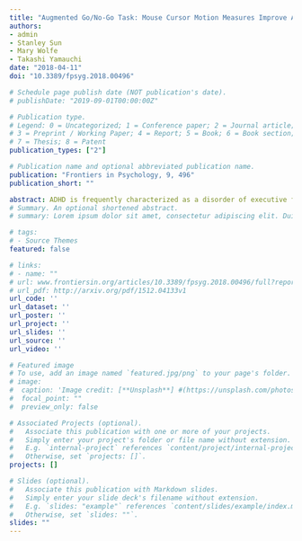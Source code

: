 ```yaml
---
title: "Augmented Go/No-Go Task: Mouse Cursor Motion Measures Improve ADHD Symptom Assessment in Healthy College Students"
authors:
- admin
- Stanley Sun
- Mary Wolfe
- Takashi Yamauchi
date: "2018-04-11"
doi: "10.3389/fpsyg.2018.00496"

# Schedule page publish date (NOT publication's date).
# publishDate: "2019-09-01T00:00:00Z"

# Publication type.
# Legend: 0 = Uncategorized; 1 = Conference paper; 2 = Journal article;
# 3 = Preprint / Working Paper; 4 = Report; 5 = Book; 6 = Book section;
# 7 = Thesis; 8 = Patent
publication_types: ["2"]

# Publication name and optional abbreviated publication name.
publication: "Frontiers in Psychology, 9, 496"
publication_short: ""

abstract: ADHD is frequently characterized as a disorder of executive function (EF). However, behavioral tests of EF, such as go/No-go tasks, often fail to grasp the deficiency in EF revealed by questionnaire-based measures. This inability is usually attributed to questionnaires and behavioral tasks assessing different constructs of executive functions. We propose an additional explanation for this discrepancy. We hypothesize that this problem stems from the lack of dynamic assessment of decision-making (e.g., continuous monitoring of motor behavior such as velocity and acceleration in choice reaching) in classical versions of behavioral tasks. We test this hypothesis by introducing dynamic assessment in the form of mouse motion in a go/No-go task. Our results indicate that, among healthy college students, self-report measures of ADHD symptoms become strongly associated with performance in behavioral tasks when continuous assessment (e.g., acceleration in the mouse-cursor motion) is introduced.
# Summary. An optional shortened abstract.
# summary: Lorem ipsum dolor sit amet, consectetur adipiscing elit. Duis posuere tellus ac convallis placerat. Proin tincidunt magna sed ex sollicitudin condimentum.

# tags:
# - Source Themes
featured: false

# links:
# - name: ""
# url: www.frontiersin.org/articles/10.3389/fpsyg.2018.00496/full?report=reader
# url_pdf: http://arxiv.org/pdf/1512.04133v1
url_code: ''
url_dataset: ''
url_poster: ''
url_project: ''
url_slides: ''
url_source: ''
url_video: ''

# Featured image
# To use, add an image named `featured.jpg/png` to your page's folder. 
# image:
#  caption: 'Image credit: [**Unsplash**] #(https://unsplash.com/photos/jdD8gXaTZsc)'
#  focal_point: ""
#  preview_only: false

# Associated Projects (optional).
#   Associate this publication with one or more of your projects.
#   Simply enter your project's folder or file name without extension.
#   E.g. `internal-project` references `content/project/internal-project/index.md`.
#   Otherwise, set `projects: []`.
projects: []

# Slides (optional).
#   Associate this publication with Markdown slides.
#   Simply enter your slide deck's filename without extension.
#   E.g. `slides: "example"` references `content/slides/example/index.md`.
#   Otherwise, set `slides: ""`.
slides: ""
---
```

